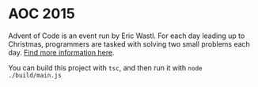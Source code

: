 # AOC 2015

Advent of Code is an event run by Eric Wastl. For each day leading up to Christmas, programmers are tasked with solving two small problems each day. [Find more information here](https://adventofcode.com/2015/about).

You can build this project with `tsc`, and then run it with `node ./build/main.js`